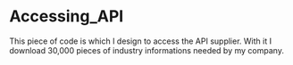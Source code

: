 # Accessing_API
This piece of code is which I design to access the API supplier. With it I download 30,000 pieces of industry informations needed by my company.
